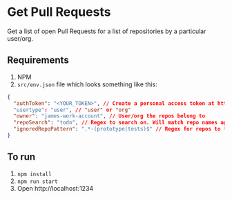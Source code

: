 # Get Pull Requests

Get a list of open Pull Requests for a list of repositories by a particular user/org.

## Requirements

1. NPM
2. `src/env.json` file which looks something like this:

```json
{
  "authToken": "<YOUR_TOKEN>", // Create a personal access token at https://github.com/settings/tokens/new?scopes=repo
  "usertype": "user", // "user" or "org"
  "owner": "james-work-account", // User/org the repos belong to
  "repoSearch": "todo", // Regex to search on. Will match repo names against this search term
  "ignoredRepoPattern": ".*-(prototype|tests)$" // Regex for repos to filter out - OPTIONAL
}
```

## To run

1. `npm install`
2. `npm run start`
3. Open http://localhost:1234
